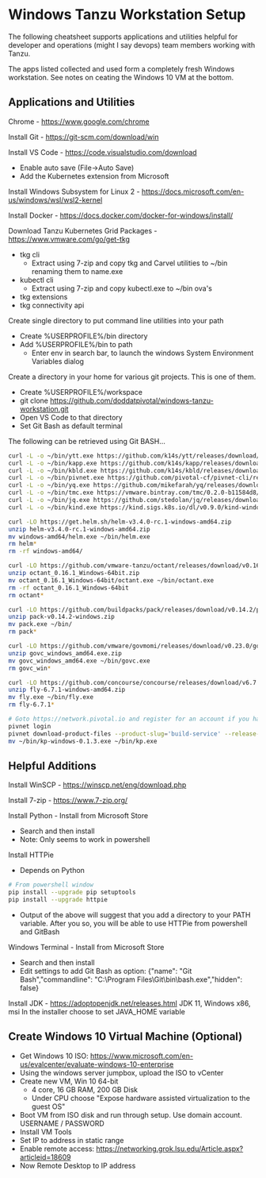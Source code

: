 # Windows Tanzu Workstation Setup

The following cheatsheet supports applications and utilities helpful for developer and operations (might I say devops) team members working with Tanzu.

The apps listed collected and used form a completely fresh Windows workstation.  See notes on ceating the Windows 10 VM at the bottom.

## Applications and Utilities

Chrome - https://www.google.com/chrome

Install Git - https://git-scm.com/download/win

Install VS Code - https://code.visualstudio.com/download
- Enable auto save (File->Auto Save)
- Add the Kubernetes extension from Microsoft

Install Windows Subsystem for Linux 2 - https://docs.microsoft.com/en-us/windows/wsl/wsl2-kernel

Install Docker - https://docs.docker.com/docker-for-windows/install/

Download Tanzu Kubernetes Grid Packages - https://www.vmware.com/go/get-tkg
- tkg cli
  - Extract using 7-zip and copy tkg and Carvel utilities to ~/bin renaming them to name.exe
- kubectl cli
  - Extract using 7-zip and copy kubectl.exe to ~/bin
  ova's
- tkg extensions
- tkg connectivity api

Create single directory to put command line utilities into your path
- Create %USERPROFILE%/bin directory
- Add %USERPROFILE%/bin to path
  - Enter env in search bar, to launch the windows System Environment Variables dialog

Create a directory in your home for various git projects.  This is one of them.
- Create %USERPROFILE%/workspace
- git clone https://github.com/doddatpivotal/windows-tanzu-workstation.git
- Open VS Code to that directory
- Set Git Bash as default terminal

The following can be retrieved using Git BASH...

```bash
curl -L -o ~/bin/ytt.exe https://github.com/k14s/ytt/releases/download/v0.30.0/ytt-windows-amd64.exe
curl -L -o ~/bin/kapp.exe https://github.com/k14s/kapp/releases/download/v0.34.0/kapp-windows-amd64.exe
curl -L -o ~/bin/kbld.exe https://github.com/k14s/kbld/releases/download/v0.26.0/kbld-windows-amd64.exe
curl -L -o ~/bin/pivnet.exe https://github.com/pivotal-cf/pivnet-cli/releases/download/v2.0.1/pivnet-windows-amd64-2.0.1
curl -L -o ~/bin/yq.exe https://github.com/mikefarah/yq/releases/download/3.4.1/yq_windows_amd64.exe
curl -L -o ~/bin/tmc.exe https://vmware.bintray.com/tmc/0.2.0-b11584d8/windows/x64/tmc.exe
curl -L -o ~/bin/jq.exe https://github.com/stedolan/jq/releases/download/jq-1.6/jq-win64.exe
curl -L -o ~/bin/kind.exe https://kind.sigs.k8s.io/dl/v0.9.0/kind-windows-amd64

curl -LO https://get.helm.sh/helm-v3.4.0-rc.1-windows-amd64.zip
unzip helm-v3.4.0-rc.1-windows-amd64.zip 
mv windows-amd64/helm.exe ~/bin/helm.exe
rm helm*
rm -rf windows-amd64/

curl -LO https://github.com/vmware-tanzu/octant/releases/download/v0.16.1/octant_0.16.1_Windows-64bit.zip
unzip octant_0.16.1_Windows-64bit.zip
mv octant_0.16.1_Windows-64bit/octant.exe ~/bin/octant.exe
rm -rf octant_0.16.1_Windows-64bit
rm octant*

curl -LO https://github.com/buildpacks/pack/releases/download/v0.14.2/pack-v0.14.2-windows.zip
unzip pack-v0.14.2-windows.zip
mv pack.exe ~/bin/
rm pack*

curl -LO https://github.com/vmware/govmomi/releases/download/v0.23.0/govc_windows_amd64.exe.zip
unzip govc_windows_amd64.exe.zip
mv govc_windows_amd64.exe ~/bin/govc.exe
rm govc_win*

curl -LO https://github.com/concourse/concourse/releases/download/v6.7.1/fly-6.7.1-windows-amd64.zip
unzip fly-6.7.1-windows-amd64.zip
mv fly.exe ~/bin/fly.exe
rm fly-6.7.1*

# Goto https://network.pivotal.io and register for an account if you have not done so already.  Then grab the legacy api token for your profile and use that to login with the command below
pivnet login
pivnet download-product-files --product-slug='build-service' --release-version='1.0.3' --product-file-id=817471 --download-dir ~/bin
mv ~/bin/kp-windows-0.1.3.exe ~/bin/kp.exe

```

## Helpful Additions

Install WinSCP - https://winscp.net/eng/download.php

Install 7-zip - https://www.7-zip.org/

Install Python - Install from Microsoft Store
- Search and then install
- Note: Only seems to work in powershell

Install HTTPie
- Depends on Python
```bash
# From powershell window
pip install --upgrade pip setuptools
pip install --upgrade httpie
```
- Output of the above will suggest that you add a directory to your PATH variable.  After you so, you will be able to use HTTPie from powershell and GitBash

Windows Terminal - Install from Microsoft Store
- Search and then install
- Edit settings to add Git Bash as option: {"name": "Git Bash","commandline": "C:\\Program Files\\Git\\bin\\bash.exe","hidden": false}

Install JDK - https://adoptopenjdk.net/releases.html
    JDK 11, Windows x86, msi
    In the installer choose to set JAVA_HOME variable

## Create Windows 10 Virtual Machine (Optional)

- Get Windows 10 ISO: https://www.microsoft.com/en-us/evalcenter/evaluate-windows-10-enterprise
- Using the windows server jumpbox, upload the ISO to vCenter
- Create new VM, Win 10 64-bit
  - 4 core, 16 GB RAM, 200 GB Disk
  - Under CPU choose "Expose hardware assisted virtualization to the guest OS"
- Boot VM from ISO disk and run through setup.  Use domain account.  USERNAME / PASSWORD
- Install VM Tools
- Set IP to address in static range
- Enable remote access: https://networking.grok.lsu.edu/Article.aspx?articleid=18609
- Now Remote Desktop to IP address
